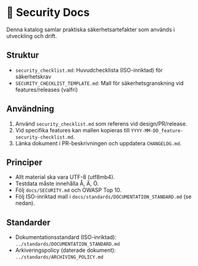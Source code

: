 # 📁 Security Docs

Denna katalog samlar praktiska säkerhetsartefakter som används i utveckling och drift.

## Struktur
- `security_checklist.md`: Huvudchecklista (ISO-inriktad) för säkerhetskrav
- `SECURITY_CHECKLIST_TEMPLATE.md`: Mall för säkerhetsgranskning vid features/releases (valfri)

## Användning
1. Använd `security_checklist.md` som referens vid design/PR/release.
2. Vid specifika features kan mallen kopieras till `YYYY-MM-DD_feature-security-checklist.md`.
3. Länka dokument i PR-beskrivningen och uppdatera `CHANGELOG.md`.

## Principer
- Allt material ska vara UTF-8 (utf8mb4). 
- Testdata måste innehålla Å, Ä, Ö.
- Följ `docs/SECURITY.md` och OWASP Top 10.
 - Följ ISO-inriktad mall i `docs/standards/DOCUMENTATION_STANDARD.md` (se nedan).

## Standarder
- Dokumentationsstandard (ISO-inriktad): `../standards/DOCUMENTATION_STANDARD.md`
- Arkiveringspolicy (daterade dokument): `../standards/ARCHIVING_POLICY.md`


